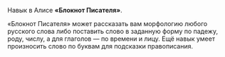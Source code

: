 Навык в Алисе **«Блокнот Писателя»**.

«Блокнот Писателя» может рассказать вам морфологию любого русского слова либо поставить слово в заданную форму по падежу, роду, числу, а для глаголов — по времени и лицу.
Ещё навык умеет произносить слово по буквам для подсказки правописания.
